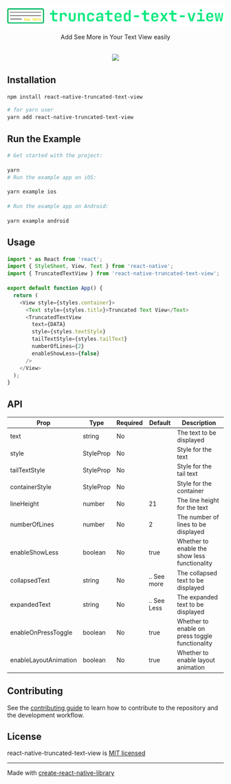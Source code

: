 <div align="center">
  <img src="./demo/assets/logo.png?raw=true" width="550">

Add See More in Your Text View easily
<BR/>
<BR/>

<kbd>
<img src="https://github.com/lohenyumnam/react-native-truncated-text-view/blob/74cc2c46c0cea284211743399a012540dd7aa823/demo/assets/preview.ios.gif?raw=true" width="350">
</kbd>

</div>

## Installation

```sh
npm install react-native-truncated-text-view
```

```sh
# for yarn user
yarn add react-native-truncated-text-view
```

## Run the Example

```sh
# Get started with the project:

yarn
# Run the example app on iOS:

yarn example ios

# Run the example app on Android:

yarn example android
```

## Usage

```js
import * as React from 'react';
import { StyleSheet, View, Text } from 'react-native';
import { TruncatedTextView } from 'react-native-truncated-text-view';

export default function App() {
  return (
    <View style={styles.container}>
      <Text style={styles.title}>Truncated Text View</Text>
      <TruncatedTextView
        text={DATA}
        style={styles.textStyle}
        tailTextStyle={styles.tailText}
        numberOfLines={2}
        enableShowLess={false}
      />
    </View>
  );
}
```

## API

| Prop                  | Type                 | Required | Default     | Description                                     |
| --------------------- | -------------------- | -------- | ----------- | ----------------------------------------------- |
| text                  | string               | No       |             | The text to be displayed                        |
| style                 | StyleProp<TextStyle> | No       |             | Style for the text                              |
| tailTextStyle         | StyleProp<TextStyle> | No       |             | Style for the tail text                         |
| containerStyle        | StyleProp<ViewStyle> | No       |             | Style for the container                         |
| lineHeight            | number               | No       | 21          | The line height for the text                    |
| numberOfLines         | number               | No       | 2           | The number of lines to be displayed             |
| enableShowLess        | boolean              | No       | true        | Whether to enable the show less functionality   |
| collapsedText         | string               | No       | .. See more | The collapsed text to be displayed              |
| expandedText          | string               | No       | .. See Less | The expanded text to be displayed               |
| enableOnPressToggle   | boolean              | No       | true        | Whether to enable on press toggle functionality |
| enableLayoutAnimation | boolean              | No       | true        | Whether to enable layout animation              |

## Contributing

See the [contributing guide](CONTRIBUTING.md) to learn how to contribute to the repository and the development workflow.

## License

react-native-truncated-text-view is [MIT licensed](LICENSE)

---

Made with [create-react-native-library](https://github.com/callstack/react-native-builder-bob)
